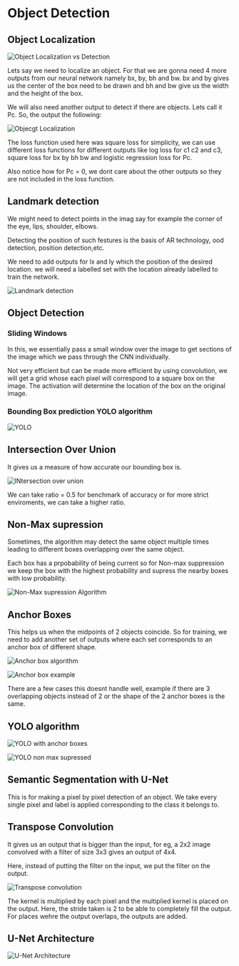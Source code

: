 # Object Detection

## Object Localization

![Object Localization vs Detection](/Notes/9.%20Object%20Detection/Object%20localization%20vs%20detection.png)

Lets say we need to localize an object. For that we are gonna need 4 more outputs from our neural network namely bx, by, bh and bw. bx and by gives us the center of the box need to be drawn and bh and bw give us the width and the height of the box.

We will also need another output to detect if there are objects. Lets call it Pc. So, the output the following:

![Objecgt Localization](/Notes/9.%20Object%20Detection/Object%20localization.png)

The loss function used here was square loss for simplicity, we can use different loss functions for different outputs like log loss for c1 c2 and c3, square loss for bx by bh bw and logistic regression loss for Pc.

Also notice how for Pc = 0, we dont care about the other outputs so they are not included in the loss function.


## Landmark detection

We might need to detect points in the imag say for example the corner of the eye, lips, shoulder, elbows.

Detecting the position of such festures is the basis of AR technology, ood detection, position detection,etc.

We need to add outputs for lx and ly which the position of the desired location. we will need a labelled set with the location already labelled to train the network.

![Landmark detection](/Notes/9.%20Object%20Detection/Landmark%20Detection.png)

## Object Detection

### Sliding Windows
  
 In this, we essentially pass a small window over the image to get sections of the image which we pass through the CNN individually.
 
 Not very efficient but can be made more efficient by using convolution, we will get a grid whose each pixel will correspond to a square box on the image. The activation will determine the location of the box on the original image.

### Bounding Box prediction YOLO algorithm

 ![YOLO](/Notes/9.%20Object%20Detection/YOLO.png)


## Intersection Over Union

It gives us a measure of how accurate our bounding box is. 

![INtersection over union](/Notes/9.%20Object%20Detection/INtersection%20over%20union.png)

We can take ratio = 0.5 for benchmark of accuracy or for more strict enviroments, we can take a higher ratio.

## Non-Max supression

Sometimes, the algorithm may detect the same object multiple times leading to different boxes overlapping over the same object.

Each box has a prpobability of being current so for Non-max suppression we keep the box with the highest probability and supress the nearby boxes with low probability.

![Non-Max supression Algorithm](/Notes/9.%20Object%20Detection/non-max%20supression%20algorithm.png)

## Anchor Boxes

This helps us when the midpoints of 2 objects coincide. So for training, we need to add another set of outputs where each set corresponds to an anchor box of different shape.

![Anchor box algorithm](/Notes/9.%20Object%20Detection/Anchor%20boxes.png)

![Anchor box example](/Notes/9.%20Object%20Detection/Anchor%20boxes%20example.png)

There are a few cases this doesnt handle well, example if there are 3 overlapping objects instead of 2 or the shape of the 2 anchor boxes is the same.

## YOLO algorithm

![YOLO with anchor boxes](/Notes/9.%20Object%20Detection/YOLO%20with%20anchor%20boxes.png)

![YOLO non max supressed](/Notes/9.%20Object%20Detection/YOLO%20non%20max%20supressed.png)


## Semantic Segmentation with U-Net

This is for making a pixel by pixel detection of an object.
We take every single pixel and label is applied corresponding to the class it belongs to.

## Transpose Convolution

It gives us an output that is bigger than the input, for eg, a 2x2 image convolved with a filter of size 3x3 gives an output of 4x4.

Here, instead of putting the filter on the input, we put the filter on the output.

![Transpose convolution](/Notes/9.%20Object%20Detection/Transpose%20convoltuoin.png)

The kernel is multiplied by each pixel and the multiplied kernel is placed on the output.
Here, the stride taken is 2 to be able to completely fill the output.
For places wehre the output overlaps, the outputs are added.

## U-Net Architecture

![U-Net Architecture](/Notes/9.%20Object%20Detection/U_Net%20Architecture.png)